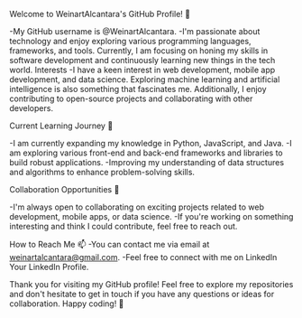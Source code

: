 Welcome to WeinartAlcantara's GitHub Profile! 👋

-My GitHub username is @WeinartAlcantara.
-I'm passionate about technology and enjoy exploring various programming languages, frameworks, and tools.
Currently, I am focusing on honing my skills in software development and continuously learning new things in the tech world.
Interests
-I have a keen interest in web development, mobile app development, and data science.
Exploring machine learning and artificial intelligence is also something that fascinates me. Additionally, I enjoy contributing to open-source projects and collaborating with other developers.

Current Learning Journey 🌱

-I am currently expanding my knowledge in Python, JavaScript, and Java.
-I am exploring various front-end and back-end frameworks and libraries to build robust applications.
-Improving my understanding of data structures and algorithms to enhance problem-solving skills.

Collaboration Opportunities 💞️

-I'm always open to collaborating on exciting projects related to web development, mobile apps, or data science.
-If you're working on something interesting and think I could contribute, feel free to reach out.


How to Reach Me 📫
-You can contact me via email at weinartalcantara@gmail.com.
-Feel free to connect with me on LinkedIn Your LinkedIn Profile.

Thank you for visiting my GitHub profile! Feel free to explore my repositories and don't hesitate to get in touch if you have any questions or ideas for collaboration. Happy coding! 🚀
